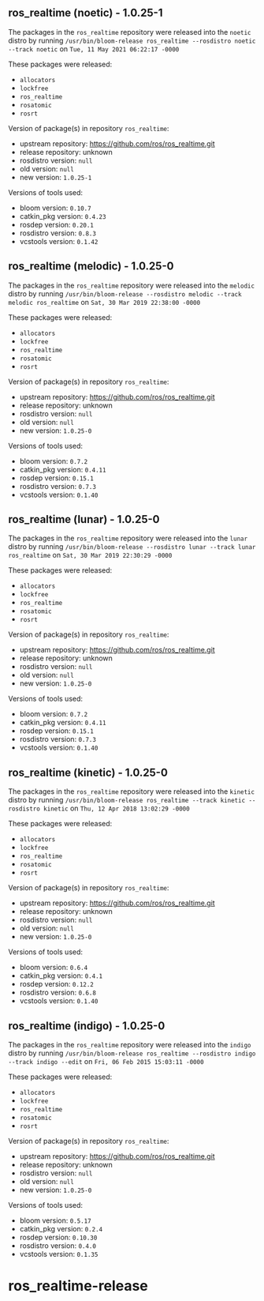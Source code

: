 ## ros_realtime (noetic) - 1.0.25-1

The packages in the `ros_realtime` repository were released into the `noetic` distro by running `/usr/bin/bloom-release ros_realtime --rosdistro noetic --track noetic` on `Tue, 11 May 2021 06:22:17 -0000`

These packages were released:
- `allocators`
- `lockfree`
- `ros_realtime`
- `rosatomic`
- `rosrt`

Version of package(s) in repository `ros_realtime`:

- upstream repository: https://github.com/ros/ros_realtime.git
- release repository: unknown
- rosdistro version: `null`
- old version: `null`
- new version: `1.0.25-1`

Versions of tools used:

- bloom version: `0.10.7`
- catkin_pkg version: `0.4.23`
- rosdep version: `0.20.1`
- rosdistro version: `0.8.3`
- vcstools version: `0.1.42`


## ros_realtime (melodic) - 1.0.25-0

The packages in the `ros_realtime` repository were released into the `melodic` distro by running `/usr/bin/bloom-release --rosdistro melodic --track melodic ros_realtime` on `Sat, 30 Mar 2019 22:38:00 -0000`

These packages were released:
- `allocators`
- `lockfree`
- `ros_realtime`
- `rosatomic`
- `rosrt`

Version of package(s) in repository `ros_realtime`:

- upstream repository: https://github.com/ros/ros_realtime.git
- release repository: unknown
- rosdistro version: `null`
- old version: `null`
- new version: `1.0.25-0`

Versions of tools used:

- bloom version: `0.7.2`
- catkin_pkg version: `0.4.11`
- rosdep version: `0.15.1`
- rosdistro version: `0.7.3`
- vcstools version: `0.1.40`


## ros_realtime (lunar) - 1.0.25-0

The packages in the `ros_realtime` repository were released into the `lunar` distro by running `/usr/bin/bloom-release --rosdistro lunar --track lunar ros_realtime` on `Sat, 30 Mar 2019 22:30:29 -0000`

These packages were released:
- `allocators`
- `lockfree`
- `ros_realtime`
- `rosatomic`
- `rosrt`

Version of package(s) in repository `ros_realtime`:

- upstream repository: https://github.com/ros/ros_realtime.git
- release repository: unknown
- rosdistro version: `null`
- old version: `null`
- new version: `1.0.25-0`

Versions of tools used:

- bloom version: `0.7.2`
- catkin_pkg version: `0.4.11`
- rosdep version: `0.15.1`
- rosdistro version: `0.7.3`
- vcstools version: `0.1.40`


## ros_realtime (kinetic) - 1.0.25-0

The packages in the `ros_realtime` repository were released into the `kinetic` distro by running `/usr/bin/bloom-release ros_realtime --track kinetic --rosdistro kinetic` on `Thu, 12 Apr 2018 13:02:29 -0000`

These packages were released:
- `allocators`
- `lockfree`
- `ros_realtime`
- `rosatomic`
- `rosrt`

Version of package(s) in repository `ros_realtime`:

- upstream repository: https://github.com/ros/ros_realtime.git
- release repository: unknown
- rosdistro version: `null`
- old version: `null`
- new version: `1.0.25-0`

Versions of tools used:

- bloom version: `0.6.4`
- catkin_pkg version: `0.4.1`
- rosdep version: `0.12.2`
- rosdistro version: `0.6.8`
- vcstools version: `0.1.40`


## ros_realtime (indigo) - 1.0.25-0

The packages in the `ros_realtime` repository were released into the `indigo` distro by running `/usr/bin/bloom-release ros_realtime --rosdistro indigo --track indigo --edit` on `Fri, 06 Feb 2015 15:03:11 -0000`

These packages were released:
- `allocators`
- `lockfree`
- `ros_realtime`
- `rosatomic`
- `rosrt`

Version of package(s) in repository `ros_realtime`:
- upstream repository: https://github.com/ros/ros_realtime.git
- release repository: unknown
- rosdistro version: `null`
- old version: `null`
- new version: `1.0.25-0`

Versions of tools used:
- bloom version: `0.5.17`
- catkin_pkg version: `0.2.4`
- rosdep version: `0.10.30`
- rosdistro version: `0.4.0`
- vcstools version: `0.1.35`


# ros_realtime-release
